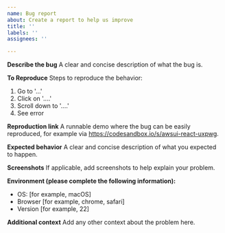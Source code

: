 ```yaml
---
name: Bug report
about: Create a report to help us improve
title: ''
labels: ''
assignees: ''

---
```


**Describe the bug**
A clear and concise description of what the bug is.

**To Reproduce**
Steps to reproduce the behavior:
1. Go to '...'
2. Click on '....'
3. Scroll down to '....'
4. See error

**Reproduction link**
A runnable demo where the bug can be easily reproduced,
for example via https://codesandbox.io/s/awsui-react-uxpwg.

**Expected behavior**
A clear and concise description of what you expected to happen.

**Screenshots**
If applicable, add screenshots to help explain your problem.

**Environment (please complete the following information):**
 - OS: [for example, macOS]
 - Browser [for example, chrome, safari]
 - Version [for example, 22]

**Additional context**
Add any other context about the problem here.
